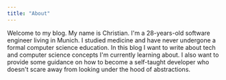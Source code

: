 ```yaml
---
title: "About"
---
```


Welcome to my blog. My name is Christian. I'm a 28-years-old software engineer living in Munich. I studied medicine and 
have never undergone a formal computer science education. In this blog I want to write about tech and computer science concepts
I'm currently learning about. I also want to provide some guidance on how to become a self-taught developer who 
doesn't scare away from looking under the hood of abstractions.
